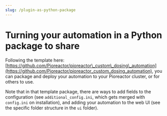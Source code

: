```yaml
---
slug: /plugin-as-python-package
---
```



# Turning your automation in a Python package to share

Following the template here: [https://github.com/Pioreactor/pioreactor\_custom\_dosing\_automation](https://github.com/Pioreactor/pioreactor_custom_dosing_automation), you can package and deploy your automation to your Pioreactor cluster, or for others to use.

Note that in that template package, there are ways to add fields to the configuration (see `additional_config.ini`, which gets merged with `config.ini` on installation), and adding your automation to the web UI (see the specific folder structure in the `ui` folder).
